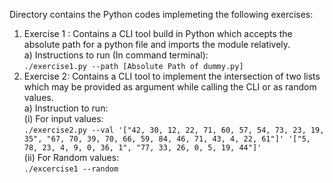 Directory contains the Python codes implemeting the following exercises:
1. Exercise 1 : Contains a CLI tool build in Python which accepts the absolute path for a python file and imports the module relatively.  
   a) Instructions to run (In command terminal):  
      `./exercise1.py --path [Absolute Path of dummy.py]`
3. Exercise 2: Contains a CLI tool to implement the intersection of two lists which may be provided as argument while calling the CLI or as random values.  
   a) Instruction to run:   
      (i) For input values:     
      `./exercise2.py --val '["42, 30, 12, 22, 71, 60, 57, 54, 73, 23, 19, 35", "67, 70, 39, 70, 66, 59, 84, 46, 71, 43, 4, 22, 61"]' '["5, 78, 23, 4, 9, 0, 36, 1", "77, 33, 26, 0, 5, 19, 44"]'`  
      (ii) For Random values:  
      ` ./excercise1 --random ` 
    
           

